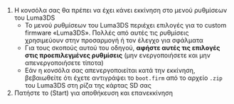 1. Η κονσόλα σας θα πρέπει να έχει κάνει εκκίνηση στο μενού ρυθμίσεων του Luma3DS
   - Το μενού ρυθμίσεων του Luma3DS περιέχει επιλογές για το custom firmware «Luma3DS». Πολλές από αυτές τις ρυθμίσεις χρησιμεύουν στην προσαρμογή ή τον έλεγχο για σφάλματα
   - Για τους σκοπούς αυτού του οδηγού, **αφήστε αυτές τις επιλογές στις προεπιλεγμένες ρυθμίσεις** (μην ενεργοποιήσετε και μην απενεργοποιήσετε τίποτα)
   - Εάν η κονσόλα σας απενεργοποιείται κατά την εκκίνηση, βεβαιωθείτε ότι έχετε αντιγράψει το `boot.firm` από το αρχείο `.zip` του Luma3DS στη ρίζα της κάρτας SD σας
2. Πατήστε το (Start) για αποθήκευση και επανεκκίνηση
